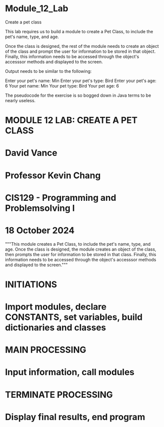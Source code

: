 # Module_12_Lab
Create a pet class

This lab requires us to build a module to create a Pet Class, to include the pet's name, type, and age.

Once the class is designed, the rest of the module needs to create an object of the class and prompt the user for information
to be stored in that object.  Finally, this information needs to be accessed through the object's accesssor methods and displayed
to the screen.

Output needs to be similar to the following:

Enter your pet's name:
Min
Enter your pet's type:
Bird
Enter your pet's age:
6
Your pet name: Min
Your pet type: Bird
Your pet age: 6

The pseudocode for the exercise is so bogged down in Java terms to be nearly useless.

# MODULE 12 LAB: CREATE A PET CLASS
#
# David Vance
# Professor Kevin Chang
# CIS129 - Programming and Problemsolving I
# 18 October 2024
"""This module creates a Pet Class, to include the pet's name, type, and age.  Once the class is
designed, the module creates an object of the class, then prompts the user for information
to be stored in that class.  Finally, this information needs to be accessed through the object's 
accesssor methods and displayed to the screen."""

# INITIATIONS
# Import modules, declare CONSTANTS, set variables, build dictionaries and classes

# MAIN PROCESSING
# Input information, call modules

# TERMINATE PROCESSING
# Display final results, end program

